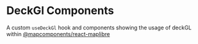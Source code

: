# DeckGl Components


A custom `useDeckGl` hook and components showing the usage of deckGL within [@mapcomponents/react-maplibre](https://www.npmjs.com/package/@mapcomponents/react-maplibre)
